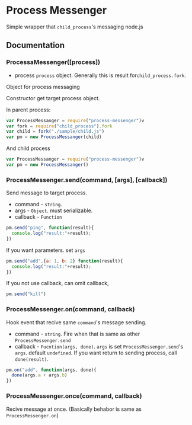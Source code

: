 # Process Messenger

Simple wrapper that `child_process`'s messaging node.js

## Documentation

### ProcessaMessenger([process])
* process  `process` object. Generally this is result for`child_process.fork`.

Object for process messaging

Constructor get target process object.

In parent process:

```js
var ProcessMessanger = require("process-messenger")v
var fork = require("child_process").fork
var child = fork("./sample/child.js")
var pm = new ProcessMessanger(child)
```

And child process

```js
var ProcessMessanger = require("process-messenger")v
var pm = new ProcessMessanger()
```

### ProcessMessenger.send(command, [args], [callback])

Send message to target process.

* command - `string`.
* args - `Object`. must serializable.
* callback - `Function`


```js
pm.send("ping", function(result){
  console.log("result:"+result);
})
```

If you want parameters. set `args`
```js
pm.send("add",{a: 1, b: 2} function(result){
  console.log("result:"+result);
})
```

If you not use callback, can omit callback,

```js
pm.send("kill")
```

### ProcessMessenger.on(command, callback)

Hook event that recive same `command`'s message sending.

* command - `string`. Fire when that is same as other `ProcessMessenger.send`
* callback - `Fucntion(args, done)`. `args` is set `ProcessMessenger.send`'s `args`. default `undefined`. If you want return to sending process, call `done(result)`.

```js
pm.on("add", function(args, done){
  done(args.a + args.b)
})
```

### ProcessMessenger.once(command, callback)

Recive message at once. (Basically behabor is same as `ProcessMessenger.on`)
